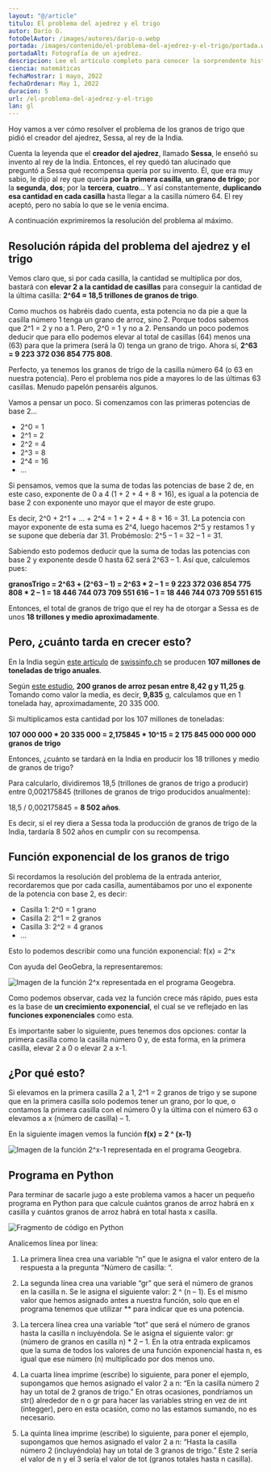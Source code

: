 ```yaml
---
layout: "@/article"
titulo: El problema del ajedrez y el trigo
autor: Darío O.
fotoDelAutor: /images/autores/dario-o.webp
portada: /images/contenido/el-problema-del-ajedrez-y-el-trigo/portada.webp
portadaAlt: Fotografía de un ajedrez.
descripcion: Lee el artículo completo para conocer la sorprendente historia de Sessa y el rey de la India.
ciencia: matemáticas
fechaMostrar: 1 mayo, 2022
fechaOrdenar: May 1, 2022
duracion: 5 
url: /el-problema-del-ajedrez-y-el-trigo
lan: gl
---
```


Hoy vamos a ver cómo resolver el problema de los granos de trigo que pidió el creador del ajedrez, Sessa, al rey de la India.

Cuenta la leyenda que el **creador del ajedrez**, llamado **Sessa**, le enseñó su invento al rey de la India. Entonces, el rey quedó tan alucinado que preguntó a Sessa qué recompensa quería por su invento. Él, que era muy sabio, le dijo al rey que quería **por la primera casilla**, **un grano de trigo**; por la **segunda**, **dos**; por la **tercera**, **cuatro**... Y así constantemente, **duplicando esa cantidad en cada casilla** hasta llegar a la casilla número 64. El rey aceptó, pero no sabía lo que se le venía encima.

A continuación exprimiremos la resolución del problema al máximo.

## Resolución rápida del problema del ajedrez y el trigo

Vemos claro que, si por cada casilla, la cantidad se multiplica por dos, bastará con **elevar 2 a la cantidad de casillas** para conseguir la cantidad de la última casilla: **2^64 ≈ 18,5 trillones de granos de trigo**.

Como muchos os habréis dado cuenta, esta potencia no da pie a que la casilla número 1 tenga un grano de arroz, sino 2. Porque todos sabemos que 2^1 = 2 y no a 1. Pero, 2^0 = 1 y no a 2. Pensando un poco podemos deducir que para ello podemos elevar al total de casillas (64) menos una (63) para que la primera (será la 0) tenga un grano de trigo. Ahora sí, **2^63 = 9 223 372 036 854 775 808**.

Perfecto, ya tenemos los granos de trigo de la casilla número 64 (o 63 en nuestra potencia). Pero el problema nos pide a mayores lo de las últimas 63 casillas. Menudo papelón pensaréis algunos. 

Vamos a pensar un poco. Si comenzamos con las primeras potencias de base 2…

- 2^0 = 1
- 2^1 = 2
- 2^2 = 4
- 2^3 = 8
- 2^4 = 16
- …

Si pensamos, vemos que la suma de todas las potencias de base 2 de, en este caso, exponente de 0 a 4 (1 + 2 + 4 + 8 + 16), es igual a la potencia de base 2 con exponente uno mayor que el mayor de este grupo.

Es decir, 2^0 + 2^1 + … + 2^4 = 1 + 2 + 4 + 8 + 16 = 31. La potencia con mayor exponente de esta suma es 2^4, luego hacemos 2^5 y restamos 1 y se supone que debería dar 31. Probémoslo: 2^5 – 1 = 32 – 1 = 31.

Sabiendo esto podemos deducir que la suma de todas las potencias con base 2 y exponente desde 0 hasta 62 será 2^63 – 1. Así que, calculemos pues:

**granosTrigo = 2^63 + (2^63 – 1) = 2^63 * 2 – 1 = 9 223 372 036 854 775 808 * 2 – 1 = 18 446 744 073 709 551 616 – 1 = 18 446 744 073 709 551 615**

Entonces, el total de granos de trigo que el rey ha de otorgar a Sessa es de unos **18 trillones y medio aproximadamente**.

## Pero, ¿cuánto tarda en crecer esto?

En la India según [este artículo](https://www.swissinfo.ch/spa/india-trigo_la-india-proh%C3%ADbe-las-exportaciones-de-trigo-por-el-alza-global-de-los-precios) de [swissinfo.ch](http://swissinfo.ch/) se producen **107 millones de toneladas de trigo anuales**.

Según [este estudio](https://www.google.com/url?sa=t&rct=j&q=&esrc=s&source=web&cd=&cad=rja&uact=8&ved=2ahUKEwjJgYvw9bf6AhWMxoUKHb4CBIwQFnoECAoQAw&url=http%3A%2F%2Fwww.scielo.org.mx%2Fscielo.php%3Fscript%3Dsci_arttext%26pid%3DS2007-09342017000300517&usg=AOvVaw3VMsr8jgahEIN72f8rA2QN), **200 granos de arroz pesan entre 8,42 g y 11,25 g**. Tomando como valor la media, es decir, **9,835** g, calculamos que en 1 tonelada hay, aproximadamente, 20 335 000.

Si multiplicamos esta cantidad por los 107 millones de toneladas:

**107 000 000 * 20 335 000 = 2,175845 * 10^15 = 2 175 845 000 000 000 granos de trigo**

Entonces, ¿cuánto se tardará en la India en producir los 18 trillones y medio de granos de trigo?

Para calcularlo, dividiremos 18,5 (trillones de granos de trigo a producir) entre 0,002175845 (trillones de granos de trigo producidos anualmente):

18,5 / 0,002175845 = **8 502 años**.

Es decir, si el rey diera a Sessa toda la producción de granos de trigo de la India, tardaría 8 502 años en cumplir con su recompensa.

## Función exponencial de los granos de trigo

Si recordamos la resolución del problema de la entrada anterior, recordaremos que por cada casilla, aumentábamos por uno el exponente de la potencia con base 2, es decir:

- Casilla 1: 2^0 = 1 grano
- Casilla 2: 2^1 = 2 granos
- Casilla 3: 2^2 = 4 granos
- …

Esto lo podemos describir como una función exponencial: f(x) = 2^x

Con ayuda del GeoGebra, la representaremos:

![Imagen de la función 2^x representada en el programa Geogebra.](/images/contenido/el-problema-del-ajedrez-y-el-trigo/2-elevado-a-x.webp)

Como podemos observar, cada vez la función crece más rápido, pues esta es la base de **un crecimiento exponencial**, el cual se ve reflejado en las **funciones exponenciales** como esta.

Es importante saber lo siguiente, pues tenemos dos opciones: contar la primera casilla como la casilla número 0 y, de esta forma, en la primera casilla, elevar 2 a 0 o elevar 2 a x-1.

## ¿Por qué esto?

Si elevamos en la primera casilla 2 a 1, 2^1 = 2 granos de trigo y se supone que en la primera casilla solo podemos tener un grano, por lo que, o contamos la primera casilla con el número 0 y la última con el número 63 o elevamos a x (número de casilla) – 1.

En la siguiente imagen vemos la función **f(x) = 2 ^ (x-1)**

![Imagen de la función 2^x-1 representada en el programa Geogebra.](/images/contenido/el-problema-del-ajedrez-y-el-trigo/2-elevado-a-x-1.webp)

## Programa en Python

Para terminar de sacarle jugo a este problema vamos a hacer un pequeño programa en Python para que calcule cuántos granos de arroz habrá en x casilla y cuántos granos de arroz habrá en total hasta x casilla.

![Fragmento de código en Python](/images/contenido/el-problema-del-ajedrez-y-el-trigo/fragmento.webp)

Analicemos línea por línea:

1. La primera línea crea una variable “n” que le asigna el valor entero de la respuesta a la pregunta “Número de casilla: “.

2. La segunda línea crea una variable “gr” que será el número de granos en la casilla n. Se le asigna el siguiente valor: 2 ^ (n – 1). Es el mismo valor que hemos asignado antes a nuestra función, solo que en el programa tenemos que utilizar ** para indicar que es una potencia.

3. La tercera línea crea una variable “tot” que será el número de granos hasta la casilla n incluyéndola. Se le asigna el siguiente valor: gr (número de granos en casilla n) * 2 – 1. En la otra entrada explicamos que la suma de todos los valores de una función exponencial hasta n, es igual que ese número (n) multiplicado por dos menos uno.

4. La cuarta línea imprime (escribe) lo siguiente, para poner el ejemplo, supongamos que hemos asignado el valor 2 a n: “En la casilla número 2 hay un total de 2 granos de trigo.” En otras ocasiones, pondríamos un str() alrededor de n o gr para hacer las variables string en vez de int (integger), pero en esta ocasión, como no las estamos sumando, no es necesario.

5. La quinta línea imprime (escribe) lo siguiente, para poner el ejemplo, supongamos que hemos asignado el valor 2 a n: “Hasta la casilla número 2 (incluyéndola) hay un total de 3 granos de trigo.” Este 2 sería el valor de n y el 3 sería el valor de tot (granos totales hasta n casilla).